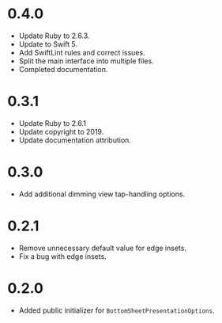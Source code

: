 # 0.4.0
- Update Ruby to 2.6.3.
- Update to Swift 5.
- Add SwiftLint rules and correct issues.
- Split the main interface into multiple files.
- Completed documentation.

# 0.3.1
- Update Ruby to 2.6.1
- Update copyright to 2019.
- Update documentation attribution.

# 0.3.0
- Add additional dimming view tap-handling options.

# 0.2.1

- Remove unnecessary default value for edge insets.
- Fix a bug with edge insets.

# 0.2.0

- Added public initializer for `BottomSheetPresentationOptions`.
